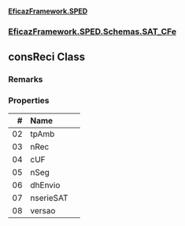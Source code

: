 #### [EficazFramework.SPED](EficazFrameworkSPED.md 'EficazFramework SPED')
### [EficazFramework.SPED.Schemas.SAT_CFe](EficazFramework.SPED.Schemas.SAT_CFe.md 'EficazFramework.SPED.Schemas.SAT_CFe')

## consReci Class

### Remarks
### Properties

| # | Name | |
| ---: | :--- | :--- |
| 02 | tpAmb |  |
| 03 | nRec |  |
| 04 | cUF |  |
| 05 | nSeg |  |
| 06 | dhEnvio |  |
| 07 | nserieSAT |  |
| 08 | versao |  |
